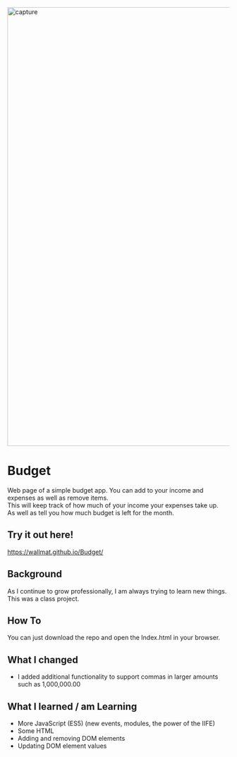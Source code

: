 <img width="996" alt="capture" src="https://user-images.githubusercontent.com/15223204/53289996-36638c00-376c-11e9-8f27-969e9cbcbe22.PNG">

# Budget
Web page of a simple budget app. You can add to your income and expenses as well as remove items. <br />
This will keep track of how much of your income your expenses take up. <br />
As well as tell you how much budget is left for the month.

## Try it out here!
https://wallmat.github.io/Budget/

## Background
As I continue to grow professionally, I am always trying to learn new things. This was a class project. 

## How To
You can just download the repo and open the Index.html in your browser.

## What I changed
* I added additional functionality to support commas in larger amounts such as 1,000,000.00

## What I learned / am Learning
* More JavaScript (ES5) (new events, modules, the power of the IIFE)
* Some HTML
* Adding and removing DOM elements
* Updating DOM element values
